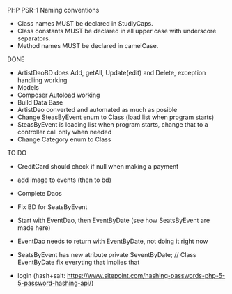 PHP PSR-1 Naming conventions

- Class names MUST be declared in StudlyCaps.
- Class constants MUST be declared in all upper case with underscore separators.
- Method names MUST be declared in camelCase.

DONE

- ArtistDaoBD does Add, getAll, Update(edit) and Delete, exception handling working
- Models
- Composer Autoload working
- Build Data Base
- ArtistDao converted and automated as much as posible
- Change SteasByEvent enum to Class (load list when program starts)
- SteasByEvent is loading list when program starts, change that to a controller call only when needed
- Change Category enum to Class

TO DO

- CreditCard should check if null when making a payment
- add image to events (then to bd)
- Complete Daos

- Fix BD for SeatsByEvent
- Start with EventDao, then EventByDate (see how SeatsByEvent are made here)
- EventDao needs to return with EventByDate, not doing it right now

- SeatsByEvent has new atribute private $eventByDate; // Class EventByDate
fix everyting that implies that


- login (hash+salt: https://www.sitepoint.com/hashing-passwords-php-5-5-password-hashing-api/)

 
